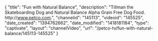 {
    "title": "Fun with Natural Balance",
    "description": "Tillman the Skateboarding Dog and Natural Balance Alpha Grain Free Dog Food. http:\/\/www.petco.com.",
    "channelid": "145113",
    "videoid": "145525",
    "date_created": "1394762662",
    "date_modified": "1418181184",
    "type": "captivate",
    "layout": "channelVideo",
    "url": "\/petco-tv\/fun-with-natural-balance\/145113-145525"
}
